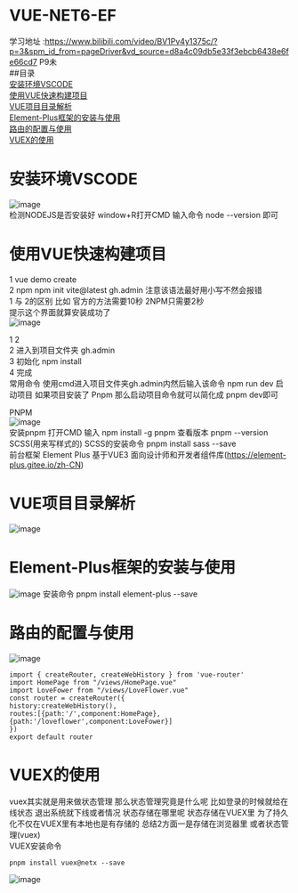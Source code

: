 # VUE-NET6-EF  
学习地址 :https://www.bilibili.com/video/BV1Pv4y1375c/?p=3&spm_id_from=pageDriver&vd_source=d8a4c09db5e33f3ebcb6438e6fe66cd7  P9未  
##目录  
[安装环境VSCODE](#安装环境VSCODE)  
[使用VUE快速构建项目](#使用VUE快速构建项目)  
[VUE项目目录解析](#VUE项目目录解析)  
[Element-Plus框架的安装与使用](#Element-Plus框架的安装与使用)  
[路由的配置与使用](#路由的配置与使用)  
[VUEX的使用](#VUEX的使用)
# 安装环境VSCODE  
![image](https://user-images.githubusercontent.com/46043439/206680917-80774d0a-67f4-4263-b387-406380b5631c.png)  
 检测NODEJS是否安装好 window+R打开CMD 输入命令 node --version 即可
# 使用VUE快速构建项目
1 vue demo create   
2 npm npm init vite@latest gh.admin  注意该语法最好用小写不然会报错  
1 与 2的区别 比如 官方的方法需要10秒 2NPM只需要2秒   
提示这个界面就算安装成功了  
![image](https://user-images.githubusercontent.com/46043439/206691909-71178ea5-f751-41e5-ba85-dd25bdb1e3c7.png)  

1 2   
2 进入到项目文件夹 gh.admin  
3 初始化 npm install  
4 完成  
常用命令 使用cmd进入项目文件夹gh.admin内然后输入该命令   npm run dev 启动项目 如果项目安装了 Pnpm 那么启动项目命令就可以简化成 pnpm dev即可

PNPM  
![image](https://user-images.githubusercontent.com/46043439/206694840-6c022c0b-d0de-4fee-a950-ed7e212d40e3.png)  
安装pnpm 打开CMD 输入 npm install -g pnpm  查看版本  pnpm --version
SCSS(用来写样式的)  SCSS的安装命令 pnpm install sass --save  
前台框架
Element Plus 基于VUE3 面向设计师和开发者组件库(https://element-plus.gitee.io/zh-CN)  
# VUE项目目录解析
![image](https://user-images.githubusercontent.com/46043439/206694135-3e320e4c-e7df-460a-bf23-a4dbfacaa7cc.png)

# Element-Plus框架的安装与使用
![image](https://user-images.githubusercontent.com/46043439/206699533-464840bf-0e53-44d5-afba-31a026047567.png)
安装命令  pnpm install element-plus --save  
# 路由的配置与使用
![image](https://user-images.githubusercontent.com/46043439/206701686-93986a3f-d8f8-4e20-a722-d58c7d6d298f.png)   

```
import { createRouter, createWebHistory } from 'vue-router'
import HomePage from "/views/HomePage.vue"
import LoveFower from "/views/LoveFlower.vue"
const router = createRouter({
history:createWebHistory(),
routes:[{path:'/',component:HomePage},
{path:'/loveflower',component:LoveFower}]
})
export default router
```
# VUEX的使用  

vuex其实就是用来做状态管理  那么状态管理究竟是什么呢 比如登录的时候就给在线状态 退出系统就下线或者情况  状态存储在哪里呢 状态存储在VUEX里  为了持久化不仅在VUEX里有本地也是有存储的 总结2方面一是存储在浏览器里 或者状态管理(vuex)  
VUEX安装命令  

```  
pnpm install vuex@netx --save  
```
![image](https://user-images.githubusercontent.com/46043439/206839141-f367756e-0fe8-467d-b586-995a26ab4606.png)


